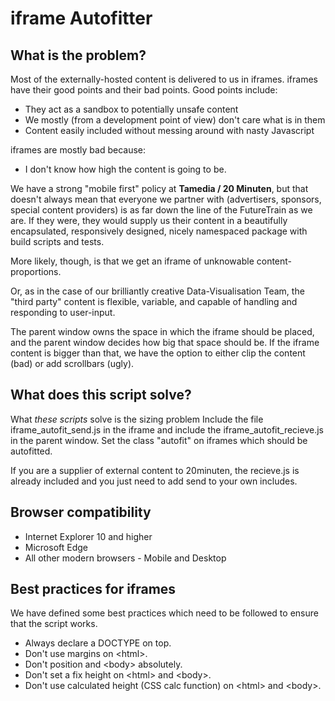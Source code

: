 iframe Autofitter
=================

What is the problem?
--------------------

Most of the externally-hosted content is delivered to us in iframes.
iframes have their good points and their bad points. Good points include:
* They act as a sandbox to potentially unsafe content
* We mostly (from a development point of view) don't care what is in them
* Content easily included without messing around with nasty Javascript

iframes are mostly bad because:
* I don't know how high the content is going to be.

We have a strong "mobile first" policy at __Tamedia / 20 Minuten__, but that doesn't always
mean that everyone we partner with (advertisers, sponsors, special content providers) is
as far down the line of the FutureTrain as we are. If they were, they would supply us
their content in a beautifully encapsulated, responsively designed, nicely namespaced
package with build scripts and tests.

More likely, though, is that we get an iframe of unknowable content-proportions.

Or, as in the case of our brilliantly creative Data-Visualisation Team, the "third party"
content is flexible, variable, and capable of handling and responding to user-input.

The parent window owns the space in which the iframe should be placed, and the parent
window decides how big that space should be. If the iframe content is bigger than that,
we have the option to either clip the content (bad) or add scrollbars (ugly).

What does this script solve?
----------------------------

What _these scripts_ solve is the sizing problem
Include the file iframe_autofit_send.js in the iframe and include the iframe_autofit_recieve.js
in the parent window. Set the class "autofit" on iframes which should be autofitted.

If you are a supplier of external content to 20minuten, the recieve.js is already included
and you just need to add send to your own includes.

Browser compatibility
---------------------

* Internet Explorer 10 and higher
* Microsoft Edge
* All other modern browsers - Mobile and Desktop

Best practices for iframes
--------------------------

We have defined some best practices which need to be followed to ensure that the script works.

* Always declare a DOCTYPE on top.
* Don't use margins on &lt;html&gt;.
* Don't position <html> and &lt;body&gt; absolutely.
* Don't set a fix height on &lt;html&gt; and &lt;body&gt;.
* Don't use calculated height (CSS calc function) on &lt;html&gt; and &lt;body&gt;.
